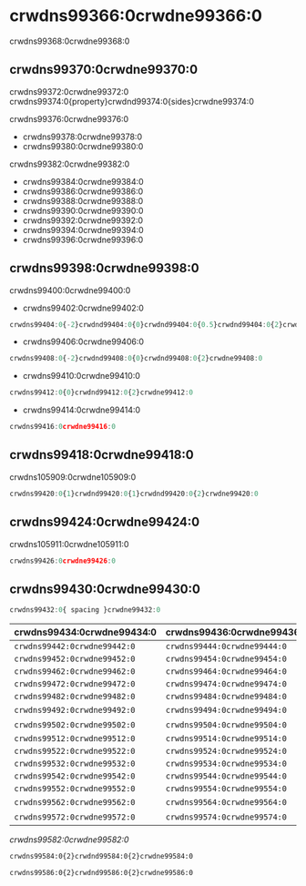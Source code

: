 # crwdns99366:0crwdne99366:0

<p class="description">crwdns99368:0crwdne99368:0</p>

## crwdns99370:0crwdne99370:0

crwdns99372:0crwdne99372:0 crwdns99374:0{property}crwdnd99374:0{sides}crwdne99374:0

crwdns99376:0crwdne99376:0

- crwdns99378:0crwdne99378:0
- crwdns99380:0crwdne99380:0

crwdns99382:0crwdne99382:0

- crwdns99384:0crwdne99384:0
- crwdns99386:0crwdne99386:0
- crwdns99388:0crwdne99388:0
- crwdns99390:0crwdne99390:0
- crwdns99392:0crwdne99392:0
- crwdns99394:0crwdne99394:0
- crwdns99396:0crwdne99396:0

## crwdns99398:0crwdne99398:0

crwdns99400:0crwdne99400:0

- crwdns99402:0crwdne99402:0

```jsx
crwdns99404:0{-2}crwdnd99404:0{0}crwdnd99404:0{0.5}crwdnd99404:0{2}crwdne99404:0
```

- crwdns99406:0crwdne99406:0

```jsx
crwdns99408:0{-2}crwdnd99408:0{0}crwdnd99408:0{2}crwdne99408:0
```

- crwdns99410:0crwdne99410:0

```jsx
crwdns99412:0{0}crwdnd99412:0{2}crwdne99412:0
```

- crwdns99414:0crwdne99414:0

```jsx
crwdns99416:0crwdne99416:0
```

## crwdns99418:0crwdne99418:0

crwdns105909:0crwdne105909:0

```jsx
crwdns99420:0{1}crwdnd99420:0{1}crwdnd99420:0{2}crwdne99420:0
```

## crwdns99424:0crwdne99424:0

crwdns105911:0crwdne105911:0

```jsx
crwdns99426:0crwdne99426:0
```

## crwdns99430:0crwdne99430:0

```js
crwdns99432:0{ spacing }crwdne99432:0
```

| crwdns99434:0crwdne99434:0   | crwdns99436:0crwdne99436:0   | crwdns99438:0crwdne99438:0   | crwdns99440:0crwdne99440:0                                   |
|:---------------------------- |:---------------------------- |:---------------------------- |:------------------------------------------------------------ |
| `crwdns99442:0crwdne99442:0` | `crwdns99444:0crwdne99444:0` | `crwdns99446:0crwdne99446:0` | [`crwdns99450:0crwdne99450:0`](crwdns107295:0crwdne107295:0) |
| `crwdns99452:0crwdne99452:0` | `crwdns99454:0crwdne99454:0` | `crwdns99456:0crwdne99456:0` | [`crwdns99460:0crwdne99460:0`](crwdns107297:0crwdne107297:0) |
| `crwdns99462:0crwdne99462:0` | `crwdns99464:0crwdne99464:0` | `crwdns99466:0crwdne99466:0` | [`crwdns99470:0crwdne99470:0`](crwdns107299:0crwdne107299:0) |
| `crwdns99472:0crwdne99472:0` | `crwdns99474:0crwdne99474:0` | `crwdns99476:0crwdne99476:0` | [`crwdns99480:0crwdne99480:0`](crwdns107301:0crwdne107301:0) |
| `crwdns99482:0crwdne99482:0` | `crwdns99484:0crwdne99484:0` | `crwdns99486:0crwdne99486:0` | [`crwdns99490:0crwdne99490:0`](crwdns107303:0crwdne107303:0) |
| `crwdns99492:0crwdne99492:0` | `crwdns99494:0crwdne99494:0` | crwdns99496:0crwdne99496:0   | [`crwdns99500:0crwdne99500:0`](crwdns107305:0crwdne107305:0) |
| `crwdns99502:0crwdne99502:0` | `crwdns99504:0crwdne99504:0` | crwdns99506:0crwdne99506:0   | [`crwdns99510:0crwdne99510:0`](crwdns107307:0crwdne107307:0) |
| `crwdns99512:0crwdne99512:0` | `crwdns99514:0crwdne99514:0` | `crwdns99516:0crwdne99516:0` | [`crwdns99520:0crwdne99520:0`](crwdns107309:0crwdne107309:0) |
| `crwdns99522:0crwdne99522:0` | `crwdns99524:0crwdne99524:0` | `crwdns99526:0crwdne99526:0` | [`crwdns99530:0crwdne99530:0`](crwdns107311:0crwdne107311:0) |
| `crwdns99532:0crwdne99532:0` | `crwdns99534:0crwdne99534:0` | `crwdns99536:0crwdne99536:0` | [`crwdns99540:0crwdne99540:0`](crwdns107313:0crwdne107313:0) |
| `crwdns99542:0crwdne99542:0` | `crwdns99544:0crwdne99544:0` | `crwdns99546:0crwdne99546:0` | [`crwdns99550:0crwdne99550:0`](crwdns107315:0crwdne107315:0) |
| `crwdns99552:0crwdne99552:0` | `crwdns99554:0crwdne99554:0` | `crwdns99556:0crwdne99556:0` | [`crwdns99560:0crwdne99560:0`](crwdns107317:0crwdne107317:0) |
| `crwdns99562:0crwdne99562:0` | `crwdns99564:0crwdne99564:0` | crwdns99566:0crwdne99566:0   | [`crwdns99570:0crwdne99570:0`](crwdns107319:0crwdne107319:0) |
| `crwdns99572:0crwdne99572:0` | `crwdns99574:0crwdne99574:0` | crwdns99576:0crwdne99576:0   | [`crwdns99580:0crwdne99580:0`](crwdns107321:0crwdne107321:0) |


*crwdns99582:0crwdne99582:0*

```diff
crwdns99584:0{2}crwdnd99584:0{2}crwdne99584:0
```

```diff
crwdns99586:0{2}crwdnd99586:0{2}crwdne99586:0
```